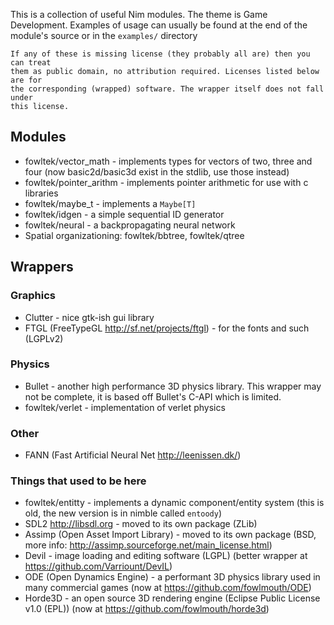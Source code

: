 This is a collection of useful Nim modules. The theme is Game Development.
Examples of usage can usually be found at the end of the module's source or in
the `examples/` directory

```
If any of these is missing license (they probably all are) then you can treat 
them as public domain, no attribution required. Licenses listed below are for
the corresponding (wrapped) software. The wrapper itself does not fall under
this license.
``` 

## Modules
* fowltek/vector_math - implements types for vectors of two, three and four (now basic2d/basic3d exist in the stdlib, use those instead)
* fowltek/pointer_arithm - implements pointer arithmetic for use with c libraries
* fowltek/maybe_t - implements a `Maybe[T]` 
* fowltek/idgen - a simple sequential ID generator
* fowltek/neural - a backpropagating neural network
* Spatial organizationing: fowltek/bbtree, fowltek/qtree

## Wrappers

### Graphics
* Clutter - nice gtk-ish gui library
* FTGL (FreeTypeGL http://sf.net/projects/ftgl) - for the fonts and such (LGPLv2)

### Physics
* Bullet - another high performance 3D physics library. This wrapper may not be complete, it is based off Bullet's C-API which is limited.
* fowltek/verlet - implementation of verlet physics 

### Other
* FANN (Fast Artificial Neural Net http://leenissen.dk/)

### Things that used to be here
* fowltek/entitty - implements a dynamic component/entity system (this is old, the new version is in nimble called `entoody`)
* SDL2  http://libsdl.org - moved to its own package (ZLib)
* Assimp (Open Asset Import Library) - moved to its own package (BSD, more info: http://assimp.sourceforge.net/main_license.html)
* Devil - image loading and editing software (LGPL) (better wrapper at https://github.com/Varriount/DevIL)
* ODE (Open Dynamics Engine) - a performant 3D physics library used in many commercial games (now at https://github.com/fowlmouth/ODE)
* Horde3D - an open source 3D rendering engine (Eclipse Public License v1.0 (EPL)) (now at https://github.com/fowlmouth/horde3d)
